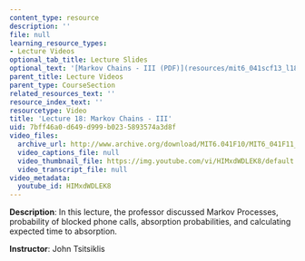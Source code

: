 ```yaml
---
content_type: resource
description: ''
file: null
learning_resource_types:
- Lecture Videos
optional_tab_title: Lecture Slides
optional_text: '[Markov Chains - III (PDF)](resources/mit6_041scf13_l18)'
parent_title: Lecture Videos
parent_type: CourseSection
related_resources_text: ''
resource_index_text: ''
resourcetype: Video
title: 'Lecture 18: Markov Chains - III'
uid: 7bff46a0-d649-d999-b023-5893574a3d8f
video_files:
  archive_url: http://www.archive.org/download/MIT6.041F10/MIT6_041F11_lec18_300k.mp4
  video_captions_file: null
  video_thumbnail_file: https://img.youtube.com/vi/HIMxdWDLEK8/default.jpg
  video_transcript_file: null
video_metadata:
  youtube_id: HIMxdWDLEK8
---
```


**Description**: In this lecture, the professor discussed Markov Processes, probability of blocked phone calls, absorption probabilities, and calculating expected time to absorption.

**Instructor**: John Tsitsiklis